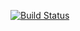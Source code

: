 [![Build Status](https://travis-ci.org/SPawson/trips-ecommerce.svg?branch=master)](https://travis-ci.org/SPawson/trips-ecommerce)